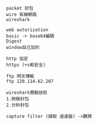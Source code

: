 ```
packet 封包
wire 有線網路
wireshark
```
```
web autorization
basic -> base64編碼
Digest
window自己加的
```
```
http 協定
https (+s較安全)
```
```
ftp 明文傳輸
ftp 120.114.62.207
```
```
wireshark實戰技術
1.側錄封包
2.分析封包
```
```
capture filter (擷取 過濾器) ->聽牌
```
